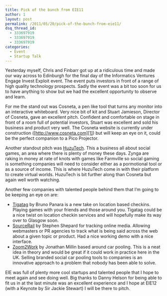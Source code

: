 ```yaml
---
title: Pick of the bunch from EIE11
author: 1
layout: post
permalink: /2011/05/20/pick-of-the-bunch-from-eie11/
dsq_thread_id:
  - 333697919
  - 333697919
  - 333697919
categories:
  - Event
  - Startup Talk
---
```

Yesterday myself, Chris and Finbarr got up at a ridiculous time and made our way across to Edinburgh for the final day of the Informatics Ventures Engage Invest Exploit event. The event puts investors in front of a range of high quality technology prospects. Sadly the event was a bit too soon for us to have anything to show but we had the excellent opportunity to observe and learn.

For me the stand out was Cosneta, a pen like tool that turns any monitor into an interactive whiteboard. Very nice bit of kit and Stuart Jamieson, Director of Cosneta, gave an excellent pitch. Confident and comfortable on stage in front of a room full of potential investors, Stuart was excellent and sold his business and product very well. The Cosneta website is currently under construction ([http://www.cosneta.com][1]) but will keep an eye on it, could be the perfect companion to a Pico Projector.

Another standout pitch was [HuzuTech][2]. This a business all about social games, an area where there is plenty of money these days. Zynga are raking in money at rate of knots with games like Farmville so social gaming is something companies will need to consider either as a pormotional tool or as a source of income. This is where HuzuTech come in with their platform to create virtual worlds. HuzuTech is bit further along than Cosneta but again well worth watching.

Another few companies with talented people behind them that I&#8217;m going to be keeping an eye on are:

  * [Tigatag][3] by Bruno Panara is a new take on location based checkins. Playing games with your friends and those around you. Tigatag could be a nice twist on location checkin services and will hopefully make its way over to Glasgow soon.
  * [SourceRail][4] by Stephen Shepard for tracking online media. Allowing webmasters or PR agencies to track what is being said across the web about a given topic or product. Had a nice working demo with a nice interface.
  * [Zoom2Work][5] by Jonathan Millin based around car pooling. This is a neat idea in theory and would be great if it could work in practice here in the UK. Selling branded social car pooling tools to companies is an innovative approach to a problem that nobody has been able to solve.

EIE was full of plenty more cool startups and talented people that I hope to meet again and see doing well. Big thanks to Danny Helson for being able to fit us in at the last minute was an excellent experience and I hope at EIE12 (with a Keynote by Sir Jackie Stewart) I will be there to pitch.

&nbsp;

 [1]: http://www.cosneta.com/ "Cosneta"
 [2]: http://www.huzutech.com/ "HuzuTech"
 [3]: http://www.tigatag.com/ "TigaTag"
 [4]: https://sourcerail.com/ "SourceRail"
 [5]: http://www.zoom2work.co.uk/ "Zoom2Work"
